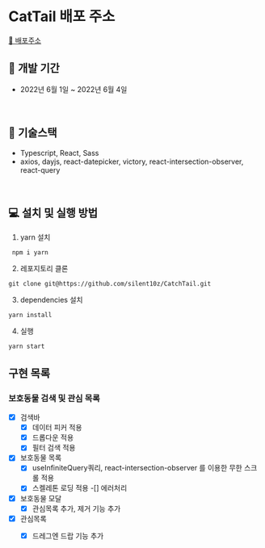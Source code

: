 # CatTail 배포 주소

[🎉 배포주소](https://catchtail.netlify.app)<br />

## 📅 **개발 기간**

- 2022년 6월 1일 ~ 2022년 6월 4일

<br />

## 🔧 **기술스택**

- Typescript, React, Sass <br />
- axios, dayjs, react-datepicker, victory, react-intersection-observer, react-query
<br />

## **💻 설치 및 실행 방법**

1. yarn 설치

```
 npm i yarn
```

2. 레포지토리 클론

```
git clone git@https://github.com/silent10z/CatchTail.git
```

3. dependencies 설치

```
yarn install
```

4. 실행

```
yarn start
```

## 구현 목록

### 보호동물 검색 및 관심 목록
-[x] 검색바 
  -[x] 데이터 피커 적용
  -[x] 드롭다운 적용
  -[x] 필터 검색 적용

-[x] 보호동물 목록
  -[x] useInfiniteQuery쿼리, react-intersection-observer 를 이용한 무한 스크롤 적용
  -[x] 스켈레톤 로딩 적용
  -[] 에러처리

-[x] 보호동물 모달
  -[x] 관심목록 추가, 제거 기능 추가

-[x] 관심목록
  -[x] 드레그엔 드랍 기능 추가

